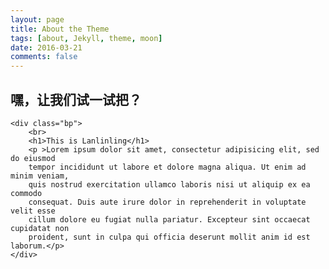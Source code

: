 ```yaml
---
layout: page
title: About the Theme
tags: [about, Jekyll, theme, moon]
date: 2016-03-21
comments: false
---
```

    
<a> </a>

<style type="text/css">
	
.bp{
	background-color: rgb(200,100,100);
	padding: 100px;
	margin: 30px;
	color: white;
	text-align: left;
	line-height: 30px;
}

</style>


## 嘿，让我们试一试把？

	<div class="bp">
		<br>
		<h1>This is Lanlinling</h1>
		<p >Lorem ipsum dolor sit amet, consectetur adipisicing elit, sed do eiusmod
		tempor incididunt ut labore et dolore magna aliqua. Ut enim ad minim veniam,
		quis nostrud exercitation ullamco laboris nisi ut aliquip ex ea commodo
		consequat. Duis aute irure dolor in reprehenderit in voluptate velit esse
		cillum dolore eu fugiat nulla pariatur. Excepteur sint occaecat cupidatat non
		proident, sunt in culpa qui officia deserunt mollit anim id est laborum.</p>
	</div>


<script type="text/javascript">
	
	for (var i = 10; i >= 0; i--) {
		alert(i)
	}

</script>

